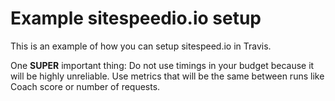 # Example sitespeedio.io setup

This is an example of how you can setup sitespeed.io in Travis. 

One **SUPER** important thing: Do not use timings in your budget because it will be highly unreliable. Use metrics that will be the same between runs like Coach score or number of requests.
